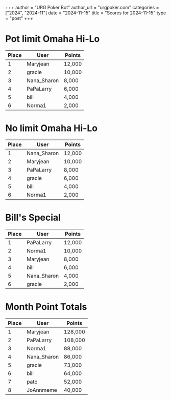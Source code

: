 +++
author = "URG Poker Bot"
author_url = "urgpoker.com"
categories = ["2024", "2024-11"]
date = "2024-11-15"
title = "Scores for 2024-11-15"
type = "post"
+++
# Pot limit Omaha Hi-Lo

| Place | User | Points |
|-------|------|--------|
| 1 | Maryjean | 12,000 |
| 2 | gracie | 10,000 |
| 3 | Nana_Sharon | 8,000 |
| 4 | PaPaLarry | 6,000 |
| 5 | bill | 4,000 |
| 6 | Norma1 | 2,000 |

# No limit Omaha Hi-Lo

| Place | User | Points |
|-------|------|--------|
| 1 | Nana_Sharon | 12,000 |
| 2 | Maryjean | 10,000 |
| 3 | PaPaLarry | 8,000 |
| 4 | gracie | 6,000 |
| 5 | bill | 4,000 |
| 6 | Norma1 | 2,000 |

# Bill's Special

| Place | User | Points |
|-------|------|--------|
| 1 | PaPaLarry | 12,000 |
| 2 | Norma1 | 10,000 |
| 3 | Maryjean | 8,000 |
| 4 | bill | 6,000 |
| 5 | Nana_Sharon | 4,000 |
| 6 | gracie | 2,000 |

# Month Point Totals

| Place | User | Points |
|-------|------|--------|
| 1 | Maryjean | 128,000 |
| 2 | PaPaLarry | 108,000 |
| 3 | Norma1 | 88,000 |
| 4 | Nana_Sharon | 86,000 |
| 5 | gracie | 73,000 |
| 6 | bill | 64,000 |
| 7 | patc | 52,000 |
| 8 | JoAnnmeme | 40,000 |
